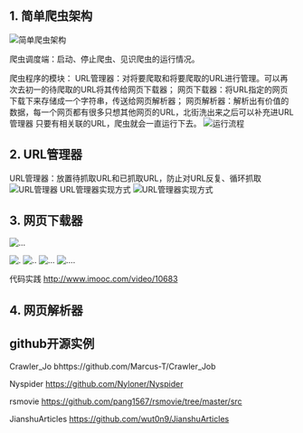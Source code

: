 ## 1. 简单爬虫架构
![简单爬虫架构](http://img.mukewang.com/568282d100013adb12800720.jpg)

爬虫调度端：启动、停止爬虫、见识爬虫的运行情况。

爬虫程序的模块：
URL管理器：对将要爬取和将要爬取的URL进行管理。可以再次去初一的待爬取的URL将其传给网页下载器；
网页下载器：将URL指定的网页下载下来存储成一个字符串，传送给网页解析器；
网页解析器：解析出有价值的数据，每一个网页都有很多只想其他网页的URL，北街洗出来之后可以补充进URL管理器
只要有相关联的URL，爬虫就会一直运行下去。
![运行流程](http://img.mukewang.com/5682a3e00001535c12800720.jpg)

## 2. URL管理器
URL管理器：放置待抓取URL和已抓取URL，防止对URL反复、循环抓取
![URL管理器](http://img.mukewang.com/5682a47a00010f0412800720.jpg)
URL管理器实现方式
![URL管理器实现方式](http://img.mukewang.com/56828413000127d112800720.jpg)

## 3. 网页下载器
![...](http://img.mukewang.com/5682846700012cfc12800720.jpg)

![.](http://img.mukewang.com/5674b79000018cf312800720.jpg)
![..](http://img.mukewang.com/5674b81c0001983212800720.jpg)
![...](http://img.mukewang.com/5674b86b0001c8f712800720.jpg)
![....](http://img.mukewang.com/5674b8b200012bbe12800720.jpg)

代码实践
http://www.imooc.com/video/10683
## 4. 网页解析器

## github开源实例

Crawler_Jo
bhttps://github.com/Marcus-T/Crawler_Job

Nyspider
https://github.com/Nyloner/Nyspider

rsmovie
https://github.com/pang1567/rsmovie/tree/master/src

JianshuArticles
https://github.com/wut0n9/JianshuArticles